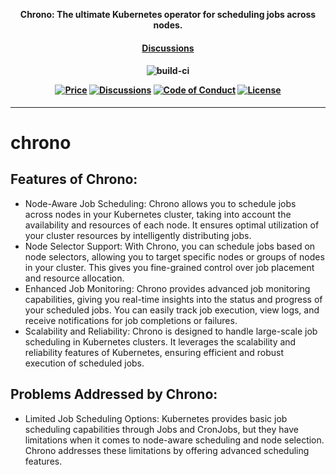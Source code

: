 <p align="center"><b>Chrono: The ultimate Kubernetes operator for scheduling jobs across nodes.</b></p>

<h4 align="center">
    <a href="https://github.com/jebinjeb/chrono/discussions">Discussions</a> 
</h4>

<h4 align="center">

![build-ci](https://github.com/jebinjeb/chrono/workflows/docker-image/badge.svg)

[![Price](https://img.shields.io/badge/price-FREE-0098f7.svg)](https://github.com/jebinjeb/chrono/blob/main/LICENSE)
[![Discussions](https://badgen.net/badge/icon/discussions?label=open)](https://github.com/jebinjeb/chrono/discussions)
[![Code of Conduct](https://badgen.net/badge/icon/code-of-conduct?label=open)](./code-of-conduct.md)
[![License](https://img.shields.io/badge/License-Apache%202.0-blue.svg)](https://opensource.org/licenses/Apache-2.0)

</h4>

<hr>

# chrono

## Features of Chrono:
- Node-Aware Job Scheduling: Chrono allows you to schedule jobs across nodes in your Kubernetes cluster, taking into account the availability and resources of each node. It ensures optimal utilization of your cluster resources by intelligently distributing jobs.
- Node Selector Support: With Chrono, you can schedule jobs based on node selectors, allowing you to target specific nodes or groups of nodes in your cluster. This gives you fine-grained control over job placement and resource allocation.
- Enhanced Job Monitoring: Chrono provides advanced job monitoring capabilities, giving you real-time insights into the status and progress of your scheduled jobs. You can easily track job execution, view logs, and receive notifications for job completions or failures.
- Scalability and Reliability: Chrono is designed to handle large-scale job scheduling in Kubernetes clusters. It leverages the scalability and reliability features of Kubernetes, ensuring efficient and robust execution of scheduled jobs.

## Problems Addressed by Chrono:
- Limited Job Scheduling Options: Kubernetes provides basic job scheduling capabilities through Jobs and CronJobs, but they have limitations when it comes to node-aware scheduling and node selection. Chrono addresses these limitations by offering advanced scheduling features.

